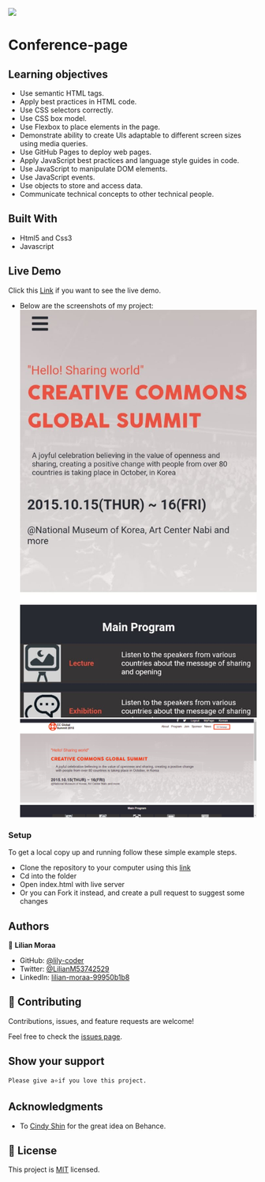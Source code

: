 ![](https://img.shields.io/badge/Microverse-blueviolet)

# Conference-page

## Learning objectives
- Use semantic HTML tags.
- Apply best practices in HTML code.
- Use CSS selectors correctly.
- Use CSS box model.
- Use Flexbox to place elements in the page.
- Demonstrate ability to create UIs adaptable to different screen sizes using media queries.
- Use GitHub Pages to deploy web pages.
- Apply JavaScript best practices and language style guides in code.
- Use JavaScript to manipulate DOM elements.
- Use JavaScript events.
- Use objects to store and access data.
- Communicate technical concepts to other technical people. 

## Built With

- Html5 and Css3
- Javascript

## Live Demo

Click this [Link](https://lily-coder.github.io/conference-site/) if you want to see the live demo.
- Below are the screenshots of my project:
![screenshot](./assets/project-screenshot1.jpg)
![screenshot](./assets/project-screenshot-2.png)

### Setup
To get a local copy up and running follow these simple example steps.

- Clone the repository to your computer using this [link](https://github.com/lily-coder/conference-site.git)
- Cd into the folder
- Open index.html with live server
- Or you can Fork it instead, and create a pull request to suggest some changes

## Authors

👤 **Lilian Moraa**

- GitHub: [@lily-coder](https://github.com/lily-coder/lily-coder)
- Twitter: [@LilianM53742529](https://mobile.twitter.com/LilianM53742529)
- LinkedIn: [lilian-moraa-99950b1b8](https://www.linkedin.com/in/lilian-moraa-99950b1b8)

## 🤝 Contributing

Contributions, issues, and feature requests are welcome!

Feel free to check the [issues page](../../issues/).

## Show your support

    Please give a⭐️if you love this project.
## Acknowledgments

- To [Cindy Shin](https://www.behance.net/adagio07) for the great idea on Behance.

## 📝 License

This project is [MIT](./MIT.md) licensed.